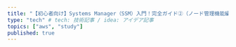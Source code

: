 ```yaml
---
title: "【初心者向け】Systems Manager（SSM）入門！完全ガイド②（ノード管理機能編）" # 記事のタイトル
type: "tech" # tech: 技術記事 / idea: アイデア記事
topics: ["aws", "study"]
published: true
---
```


